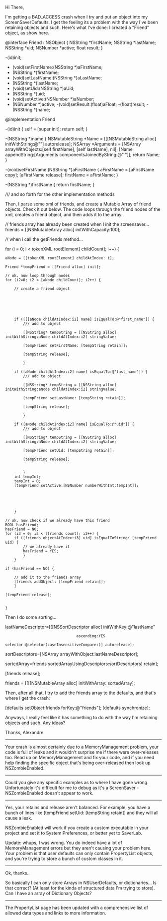 

Hi There,

I'm getting a BAD_ACCESS crash when I try and put an object into my ScreenSaverDefaults. I get the feeling its a problem with the way I've been retaining objects and such. Here's what I've done: I created a "Friend" object, as show here.

    

@interface Friend : NSObject {
	NSString	*firstName;
	NSString	*lastName;
	NSString	*uid;
	NSNumber	*active;
	float		result;
}

-(id)init;
- (void)setFirstName:(NSString *)aFirstName;
- (NSString *)firstName;
- (void)setLastName:(NSString *)aLastName;
- (NSString *)lastName;
- (void)setUid:(NSString *)aUid;
- (NSString *)uid;
- (void)setActive:(NSNumber *)aNumber;
- (NSNumber *)active;
-(void)setResult:(float)aFloat;
-(float)result;
-(NSString *)name;

@implementation Friend

-(id)init
{
self = [super init];
return self;
}

-(NSString *)name
{
	NSMutableString *Name = [[[NSMutableString alloc]  initWithString:@""] autorelease];
	NSArray *Arguments = [NSArray arrayWithObjects:[self firstName], [self lastName], nil];
	[Name appendString:[Arguments componentsJoinedByString:@" "]];
	return Name;
}

-(void)setFirstName:(NSString *)aFirstName
{
	aFirstName = [aFirstName copy];
	[aFirstName release];
	firstName = aFirstName;
}

-(NSString *)firstName
{
	return firstName;
}

/// and so forth for the other implementation methods



Then, I parse some xml of friends, and create a Mutable Array of friend objects. Check it out below. The code loops through the friend nodes of the xml, creates a friend object, and then adds it to the array..

    

// friends array has already been created when I init the screensaver...
friends = [[NSMutableArray alloc] initWithCapacity:100];


// when i call the getFriends method...

for (i = 0; i < tokenXML rootElement] childCount]; i++) {
	
	aNode = [[tokenXML rootElement] childAtIndex: i];
	
	Friend *tempFriend = [[Friend alloc] init];
	
	// ok, now loop through nodes
	for (i2=0; i2 < [aNode childCount]; i2++) {
		
		// create a friend object
		
		
		
		
		
		
		if ([[[aNode childAtIndex:i2] name] isEqualTo:@"first_name"]) {
			/// add to object
			
			[[NSString* tempString = [[NSString alloc] initWithString:aNode childAtIndex:i2] stringValue;
			
			[tempFriend setFirstName: [tempString retain]];
			
			[tempString release];
			
			}
		
		if ([aNode childAtIndex:i2] name] isEqualTo:@"last_name"]) {
			/// add to object
			
			[[NSString* tempString = [[NSString alloc] initWithString:aNode childAtIndex:i2] stringValue;
			
			[tempFriend setLastName: [tempString retain]];
			
			[tempString release];
			
			}
			
		if ([aNode childAtIndex:i2] name] isEqualTo:@"uid"]) {
			/// add to object
			
			[[NSString* tempString = [[NSString alloc] initWithString:aNode childAtIndex:i2] stringValue;
			
			[tempFriend setUid: [tempString retain]];
			
			[tempString release];

			
			}
		int tempInt;
		tempInt = 0;
		[tempFriend setActive:[NSNumber numberWithInt:tempInt]];
		
		
		
		
		
		}
	
	// ok, now check if we already have this friend
	BOOL hasFriend;
	hasFriend = NO;
	for (i3 = 0; i3 < [friends count]; i3++) {
		if ([friends objectAtIndex:i3] uid] isEqualToString: [tempFriend uid) {
			// we already have it
			hasFriend = YES;
			}
		}

	if (hasFriend == NO) {
		
		// add it to the friends array
		[friends addObject: [tempFriend retain]];
		}
	
	[tempFriend release];
	
	
	}







Then I do some sorting...

    
 lastNameDescriptor=[[[NSSortDescriptor alloc] initWithKey:@"lastName" 

									ascending:YES
									selector:@selector(caseInsensitiveCompare:)] autorelease];

sortDescriptors=[NSArray arrayWithObject:lastNameDescriptor];

sortedArray=friends sortedArrayUsingDescriptors:sortDescriptors] retain];

[friends release];

friends = [[[[NSMutableArray alloc] initWithArray: sortedArray];



Then, after all that, I try to add the friends array to the defaults, and that's where I get the crash:

    

[defaults setObject:friends forKey:@"friends"];
[defaults synchronize];




Anyways, I really feel like it has something to do with the way I'm retaining objects and such. Any ideas?

Thanks,
Alexandre

----
Your crash is almost certainly due to a MemoryManagement problem, your code is full of leaks and it wouldn't surprise me if there were over-releases too. Read up on MemoryManagement and fix your code, and if you need help finding the specific object that's being over-released then look up NSZombieEnabled.

----
Could you give any specific examples as to where I have gone wrong. Unfortunately it's difficult for me to debug as it's a ScreenSaver - NSZombieEnabled doesn't appear to work.

----
Yes, your retains and release aren't balanced. For example, you have a bunch of lines like     [tempFriend setUid: [tempString retain]] and they will all cause a leak.

NSZombieEnabled will work if you create a custom executable in your project and set it to System Preferences, or better yet to SaverLab.

Update: whups, I was wrong. You do indeed have a lot of MemoryManagement errors but they aren't causing your problem here. Your problem is that user defaults can only contain PropertyList objects, and you're trying to store a bunch of custom classes in it.

----
Ok, thanks..

So basically I can only store Arrays in NSUserDefaults, or dictionaries... Is that correct? (At least for the kinda of structured data I'm trying to store). Can I have an array of Dictionary Objects?

----
The PropertyList page has been updated with a comprehensive list of allowed data types and links to more information.
